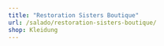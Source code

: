 ```yaml
---
title: "Restoration Sisters Boutique"
url: /salado/restoration-sisters-boutique/
shop: Kleidung
---
```

